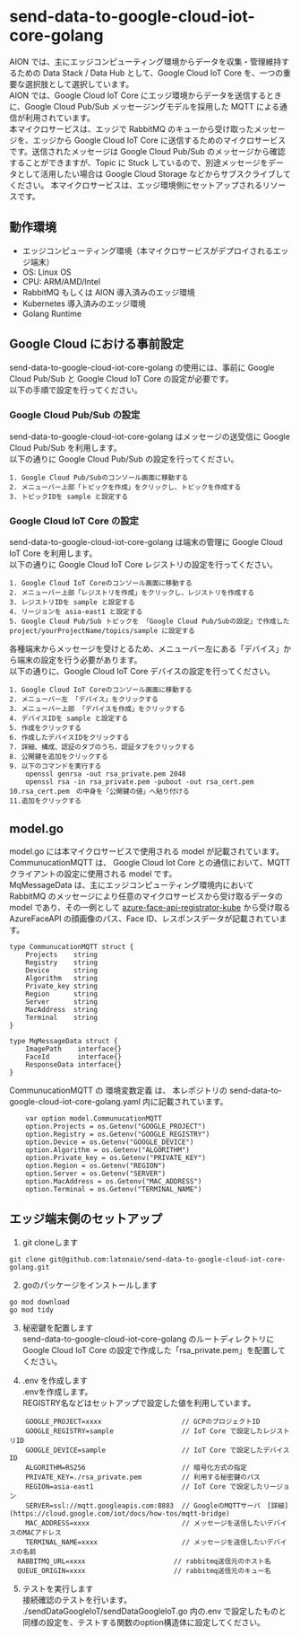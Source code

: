 # send-data-to-google-cloud-iot-core-golang
AION では、主にエッジコンピューティング環境からデータを収集・管理維持するための Data Stack / Data Hub として、Google Cloud IoT Core を、一つの重要な選択肢として選択しています。       
AION では、Google Cloud IoT Core にエッジ環境からデータを送信するときに、Google Cloud Pub/Sub メッセージングモデルを採用した MQTT による通信が利用されています。  
本マイクロサービスは、エッジで RabbitMQ のキューから受け取ったメッセージを、エッジから Google Cloud IoT Core に送信するためのマイクロサービスです。送信されたメッセージは Google Cloud Pub/Sub のメッセージから確認することができますが、Topic に Stuck しているので、別途メッセージをデータとして活用したい場合は Google Cloud Storage などからサブスクライブしてください。
本マイクロサービスは、エッジ環境側にセットアップされるリソースです。 

## 動作環境

* エッジコンピューティング環境（本マイクロサービスがデプロイされるエッジ端末）  
* OS: Linux OS  
* CPU: ARM/AMD/Intel  
* RabbitMQ もしくは AION 導入済みのエッジ環境  
* Kubernetes 導入済みのエッジ環境  
* Golang Runtime  

## Google Cloud における事前設定  
send-data-to-google-cloud-iot-core-golang の使用には、事前に Google Cloud Pub/Sub と Google Cloud IoT Core の設定が必要です。  
以下の手順で設定を行ってください。  

### Google Cloud Pub/Sub の設定
send-data-to-google-cloud-iot-core-golang はメッセージの送受信に Google Cloud Pub/Sub を利用します。  
以下の通りに Google Cloud Pub/Sub の設定を行ってください。  

```
1. Google Cloud Pub/Subのコンソール画面に移動する
2. メニューバー上部「トピックを作成」をクリックし、トピックを作成する  
3. トピックIDを sample と設定する
```
### Google Cloud IoT Core の設定  
send-data-to-google-cloud-iot-core-golang は端末の管理に Google Cloud IoT Core を利用します。  
以下の通りに Google Cloud IoT Core レジストリの設定を行ってください。  

```
1. Google Cloud IoT Coreのコンソール画面に移動する
2. メニューバー上部「レジストリを作成」をクリックし、レジストリを作成する
3. レジストリIDを sample と設定する
4. リージョンを asia-east1 と設定する
5. Google Cloud Pub/Sub トピックを 「Google Cloud Pub/Subの設定」で作成した project/yourProjectName/topics/sample に設定する

```

各種端末からメッセージを受けとるため、メニューバー左にある「デバイス」から端末の設定を行う必要があります。  
以下の通りに、Google Cloud IoT Core デバイスの設定を行ってください。  

```
1. Google Cloud IoT Coreのコンソール画面に移動する
2. メニューバー左 「デバイス」をクリックする
3. メニューバー上部 「デバイスを作成」をクリックする
4. デバイスIDを sample と設定する
5. 作成をクリックする
6. 作成したデバイスIDをクリックする
7. 詳細、構成、認証のタブのうち、認証タブをクリックする
8. 公開鍵を追加をクリックする
9. 以下のコマンドを実行する
    openssl genrsa -out rsa_private.pem 2048
    openssl rsa -in rsa_private.pem -pubout -out rsa_cert.pem
10.rsa_cert.pem　の中身を「公開鍵の値」へ貼り付ける
11.追加をクリックする
```

## model.go

model.go には本マイクロサービスで使用される model が記載されています。  
CommunucationMQTT は、 Google Cloud Iot Core との通信において、MQTTクライアントの設定に使用される model です。  
MqMessageData は、主にエッジコンピューティング環境内において RabbitMQ のメッセージにより任意のマイクロサービスから受け取るデータの model であり、その一例として [azure-face-api-registrator-kube](https://github.com/latonaio/azure-face-api-registrator-kube) から受け取る AzureFaceAPI の顔画像のパス、Face ID、レスポンスデータが記載されています。       

```
type CommunucationMQTT struct {
	Projects    string
	Registry    string
	Device      string
	Algorithm   string
	Private_key string
	Region      string
	Server      string
	MacAddress  string
	Terminal    string
}
```

```
type MqMessageData struct {
	ImagePath    interface{}
	FaceId       interface{}
	ResponseData interface{}
}
```

CommunucationMQTT の 環境変数定義 は、 本レポジトリの send-data-to-google-cloud-iot-core-golang.yaml 内に記載されています。  

```
	var option model.CommunucationMQTT
	option.Projects = os.Getenv("GOOGLE_PROJECT")
	option.Registry = os.Getenv("GOOGLE_REGISTRY")
	option.Device = os.Getenv("GOOGLE_DEVICE")
	option.Algorithm = os.Getenv("ALGORITHM")
	option.Private_key = os.Getenv("PRIVATE_KEY")
	option.Region = os.Getenv("REGION")
	option.Server = os.Getenv("SERVER")
	option.MacAddress = os.Getenv("MAC_ADDRESS")
	option.Terminal = os.Getenv("TERMINAL_NAME")
```

## エッジ端末側のセットアップ

1. git cloneします  
```
git clone git@github.com:latonaio/send-data-to-google-cloud-iot-core-golang.git
```

2. goのパッケージをインストールします   
```
go mod download
go mod tidy
```

3. 秘密鍵を配置します  
send-data-to-google-cloud-iot-core-golang のルートディレクトリに Google Cloud IoT Core の設定で作成した「rsa_private.pem」を配置してください。  

4. .env を作成します    
.envを作成します。  
REGISTRY名などはセットアップで設定した値を利用しています。  
```
	GOOGLE_PROJECT=xxxx　　　　　　　　　　　　// GCPのプロジェクトID
	GOOGLE_REGISTRY=sample                 // IoT Core で設定したレジストリID
	GOOGLE_DEVICE=sample                   // IoT Core で設定したデバイスID
	ALGORITHM=RS256                        // 暗号化方式の指定  
	PRIVATE_KEY=./rsa_private.pem          // 利用する秘密鍵のパス
	REGION=asia-east1                      // IoT Core で設定したリージョン
	SERVER=ssl://mqtt.googleapis.com:8883  // GoogleのMQTTサーバ　[詳細](https://cloud.google.com/iot/docs/how-tos/mqtt-bridge)
	MAC_ADDRESS=xxxx                       // メッセージを送信したいデバイスのMACアドレス
	TERMINAL_NAME=xxxx                     // メッセージを送信したいデバイスの名前
  RABBITMQ_URL=xxxx                      // rabbitmq送信元のホスト名
  QUEUE_ORIGIN=xxxx                      // rabbitmq送信元のキュー名
```

5. テストを実行します  
接続確認のテストを行います。  
./sendDataGoogleIoT/sendDataGoogleIoT.go 内の.env で設定したものと同様の設定を、テストする関数のoption構造体に設定してください。  
